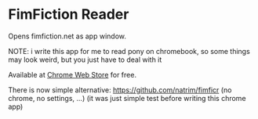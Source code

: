 FimFiction Reader
=================
Opens fimfiction.net as app window.

NOTE: i write this app for me to read pony on chromebook, so some things may look weird, but you just have to deal with it

Available at [Chrome Web Store](https://chrome.google.com/webstore/detail/fimfiction-reader/pabnnidogdgjmgdlnjddpmhlomcpekhl) for free.



There is now simple alternative: https://github.com/natrim/fimficr (no chrome, no settings, ...)
(it was just simple test before writing this chrome app)
